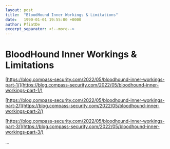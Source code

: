 ```yaml
---
layout: post
title:  "BloodHound Inner Workings & Limitations"
date:   1990-01-01 19:55:00 +0000
author: PfiatDe
excerpt_separator: <!--more-->
---
```


# BloodHound Inner Workings & Limitations

[https://blog.compass-security.com/2022/05/bloodhound-inner-workings-part-1/](https://blog.compass-security.com/2022/05/bloodhound-inner-workings-part-1/)

[https://blog.compass-security.com/2022/05/bloodhound-inner-workings-part-2/](https://blog.compass-security.com/2022/05/bloodhound-inner-workings-part-2/)

[https://blog.compass-security.com/2022/05/bloodhound-inner-workings-part-3/](https://blog.compass-security.com/2022/05/bloodhound-inner-workings-part-3/)

...
<!--more-->

